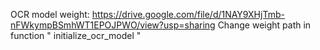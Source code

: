OCR model weight: https://drive.google.com/file/d/1NAY9XHjTmb-nFWkympBSmhWT1EPOJPWO/view?usp=sharing
Change weight path in function " initialize_ocr_model "
